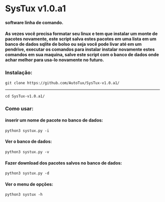 # SysTux  v1.0.a1

#### software linha de comando.

#### As vezes você precisa formatar seu linux e tem que instalar um monte de pacotes novamente, este script salva estes pacotes em uma lista em um banco de dados sqlite de bolso ou seja você pode livar até em um pendrive, executar os comandos para instalar instalar novamente estes comandos em sua maquina, salve este script com o banco de dados onde achar melhor para usa-lo novamente no futuro.

### Instalação:

    git clone https://github.com/AutoTux/SysTux-v1.0.a1/
    
----------

    cd SysTux-v1.0.a1/
    
### Como usar:

#### inserir um nome de pacote no banco de dados:

    python3 systux.py -i
    
#### Ver o banco de dados:

    python3 systux.py -v
    
#### Fazer download dos pacotes salvos no banco de dados:

    python3 systux.py -d
    
#### Ver o menu de opções:

    python3 systux -h

